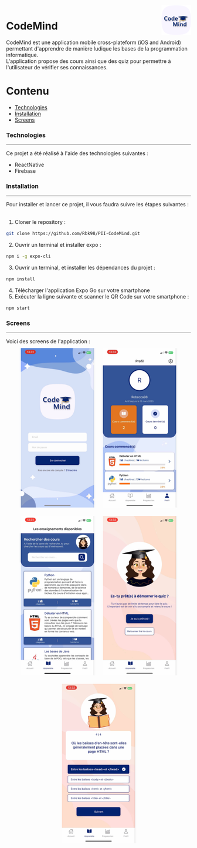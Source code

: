 <img src="./assets/icon-512.png" align="right" width="80" height="auto" />

# CodeMind
> 
CodeMind est une application mobile cross-plateform (iOS and Android) permettant d'apprendre de manière ludique les bases de la programmation informatique.<br/> L'application propose des cours ainsi que des quiz pour permettre à l'utilisateur de vérifier ses connaissances.

Contenu
========

 * [Technologies](#technologies)
 * [Installation](#installation)
 * [Screens](#screens)

### Technologies
<hr>
Ce projet a été réalisé à l'aide des technologies suivantes : 
<ul> 
 <li>ReactNative</li>
 <li>Firebase</li>
</ul>

### Installation
<hr>
Pour installer et lancer ce projet, il vous faudra suivre les étapes suivantes : 
<br><br>


1. Cloner le repository :
  ```sh
  git clone https://github.com/Rbk98/PII-CodeMind.git
  ```
2. Ouvrir un terminal et installer expo :
  ```sh
  npm i -g expo-cli
  ```
3. Ouvrir un terminal, et installer les dépendances du projet :
  ```sh
  npm install
  ```
4. Télécharger l'application Expo Go sur votre smartphone
5. Exécuter la ligne suivante et scanner le QR Code sur votre smartphone :
  ```sh
  npm start
  ```

### Screens
<hr>
Voici des screens de l'application : 
<div align="center">
  <img src="./assets/screens/login.jpg" alt="Capture d'écran page de connexion" width="200" style="margin: 10px">
    <img src="./assets/screens/account.jpg" alt="Capture d'écran du profil" width="200" style="margin: 10px">
</div>
<div align="center">
  <img src="./assets/screens/courses.jpg" alt="Capture d'écran des cours" width="200" style="margin: 10px">
  <img src="./assets/screens/startQuiz.jpg" alt="Capture d'écran début de quiz" width="200" style="margin: 10px">
  <img src="./assets/screens/quiz.jpg" alt="Capture d'écran quiz" width="200" style="margin: 10px">
</div>

